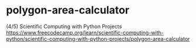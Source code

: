 # polygon-area-calculator
(4/5) Scientific Computing with Python Projects    
https://www.freecodecamp.org/learn/scientific-computing-with-python/scientific-computing-with-python-projects/polygon-area-calculator
